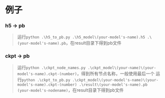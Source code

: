 # 例子

### h5 -> pb
> 运行```python .\h5_to_pb.py .\h5_model\(your-model's-name).h5 .\(your-model's-name).pb```，在result目录下得到pb文件


### ckpt -> pb
> 运行```python .\ckpt_node_names.py .\ckpt_model\(your-name)\(your-model's-name).ckpt-(number)```，得到所有节点名称，一般使用最后一个
> 运行```python .\ckpt_to_pb.py .\ckpt_model\(your-model's-name)\(your-model's-name).ckpt-(number) .\result\(your-model's-name).pb (your-model's-nodename)```，在result目录下得到pb文件
